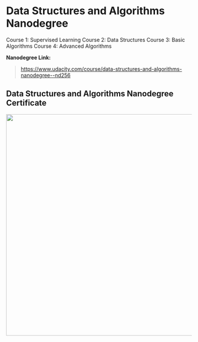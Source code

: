 # Data Structures and Algorithms Nanodegree

Course 1: Supervised Learning
Course 2: Data Structures
Course 3: Basic Algorithms
Course 4: Advanced Algorithms


**Nanodegree Link:**
> https://www.udacity.com/course/data-structures-and-algorithms-nanodegree--nd256

## Data Structures and Algorithms Nanodegree Certificate

<p align="center">
  <img width="779" height="600" src="![certificate_download-1](https://user-images.githubusercontent.com/33187812/86485124-327c4c80-bd58-11ea-9e8c-cb5bed1969d0.jpg)
">
</p>
